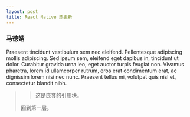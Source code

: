 ```yaml
---
layout: post
title: React Native 热更新
---
```


<!-- <h3 style="font-family: "STXingkai", "华文行楷", STKaiti, "华文楷体";">马德婧</h3> -->
<h3>马德婧</h3>
Praesent tincidunt vestibulum sem nec eleifend. Pellentesque adipiscing mollis adipiscing. Sed ipsum sem, eleifend eget dapibus in, tincidunt ut dolor. Curabitur gravida urna leo, eget auctor turpis feugiat non. Vivamus pharetra, lorem id ullamcorper rutrum, eros erat condimentum erat, ac dignissim lorem nisi nec nunc. Praesent tellus mi, volutpat quis nisl et, consectetur blandit nibh.

> 
>
> > 这是嵌套的引用块。
>
> 回到第一层。